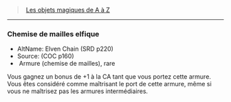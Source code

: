 ﻿---
!MagicItem
Type: Armure (chemise de mailles)
Rarity: rare
Id: magicitems_az_hd.md#chemise-de-mailles-elfique
ParentLink: magicitems_az_hd.md#les-objets-magiques-de-a-à-z
Name: Chemise de mailles elfique
ParentName: Les objets magiques de A à Z
NameLevel: 3
AltName: Elven Chain (SRD p220)
Source: (COC p160)
Attributes:
  Name: Chemise de mailles elfique
  Markdown: >+
    ### <!--Name-->Chemise de mailles elfique<!--/Name-->


    - AltName: <!--AltName-->Elven Chain (SRD p220)<!--/AltName-->

    - Source: <!--Source-->(COC p160)<!--/Source-->

    -  <!--Type-->Armure (chemise de mailles)<!--/Type-->, <!--Rarity-->rare<!--/Rarity-->


    Vous gagnez un bonus de +1 à la CA tant que vous portez cette armure. Vous êtes considéré comme maîtrisant le port de cette armure, même si vous ne maîtrisez pas les armures intermédiaires.

  AltName: Elven Chain (SRD p220)
  Source: (COC p160)
  Type: Armure (chemise de mailles)
  Rarity: rare
AttributesDictionary: >+
  Name: Chemise de mailles elfique

  Markdown: >+

    ### <!--Name-->Chemise de mailles elfique<!--/Name-->





    - AltName: <!--AltName-->Elven Chain (SRD p220)<!--/AltName-->



    - Source: <!--Source-->(COC p160)<!--/Source-->



    -  <!--Type-->Armure (chemise de mailles)<!--/Type-->, <!--Rarity-->rare<!--/Rarity-->





    Vous gagnez un bonus de +1 à la CA tant que vous portez cette armure. Vous êtes considéré comme maîtrisant le port de cette armure, même si vous ne maîtrisez pas les armures intermédiaires.



  AltName: Elven Chain (SRD p220)

  Source: (COC p160)

  Type: Armure (chemise de mailles)

  Rarity: rare

---
> [Les objets magiques de A à Z](hd_magicitems_az_les_objets_magiques_de_a_a_z.md)

---

### Chemise de mailles elfique

- AltName: Elven Chain (SRD p220)
- Source: (COC p160)
-  Armure (chemise de mailles), rare

Vous gagnez un bonus de +1 à la CA tant que vous portez cette armure. Vous êtes considéré comme maîtrisant le port de cette armure, même si vous ne maîtrisez pas les armures intermédiaires.

